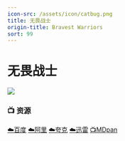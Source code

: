 ```yaml
---
icon-src: /assets/icon/catbug.png
title: 无畏战士
origin-title: Bravest Warriors
sort: 99
---
```

# 无畏战士

![](/assets/image/Bravest%20Warriors.jpg)

### 📺 资源 <Badge type="tip" text="康复中心字幕组" /> <Badge type="warning" text="漫迪MDsub" />

[☁️百度](https://pan.baidu.com/s/1ti8ybPwazUdlwbD9gj-2lg?pwd=tdgc) [☁️阿里](https://www.alipan.com/s/ib2bbQic7yB) [☁️夸克](https://pan.quark.cn/s/1031e42438de) [☁️迅雷](https://pan.xunlei.com/s/VODAKt2Awi8PAgkIwfMwt3hjA1?pwd=akzw#) [📺MDpan](https://pan.mdsub.top/%E6%97%A0%E7%95%8F%E6%88%98%E5%A3%AB)
